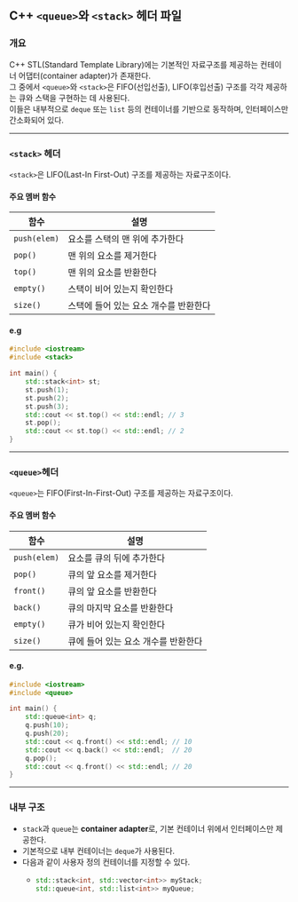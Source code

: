 ## C++ `<queue>`와 `<stack>` 헤더 파일

### 개요

C++ STL(Standard Template Library)에는 기본적인 자료구조를 제공하는 컨테이너 어댑터(container adapter)가 존재한다.  
그 중에서 `<queue>`와 `<stack>`은 FIFO(선입선출), LIFO(후입선출) 구조를 각각 제공하는 큐와 스택을 구현하는 데 사용된다.  
이들은 내부적으로 `deque` 또는 `list` 등의 컨테이너를 기반으로 동작하며, 인터페이스만 간소화되어 있다.

---

### `<stack>` 헤더

`<stack>`은 LIFO(Last-In First-Out) 구조를 제공하는 자료구조이다.

#### 주요 멤버 함수

| 함수 | 설명 |
|------|------|
| `push(elem)` | 요소를 스택의 맨 위에 추가한다 |
| `pop()` | 맨 위의 요소를 제거한다 |
| `top()` | 맨 위의 요소를 반환한다 |
| `empty()` | 스택이 비어 있는지 확인한다 |
| `size()` | 스택에 들어 있는 요소 개수를 반환한다 |

#### e.g

```cpp
#include <iostream>
#include <stack>

int main() {
    std::stack<int> st;
    st.push(1);
    st.push(2);
    st.push(3);
    std::cout << st.top() << std::endl; // 3
    st.pop();
    std::cout << st.top() << std::endl; // 2
}
```

---

### `<queue>`헤더

`<queue>`는 FIFO(First-In-First-Out) 구조를 제공하는 자료구조이다.

#### 주요 멤버 함수

| 함수           | 설명                   |
| ------------ | -------------------- |
| `push(elem)` | 요소를 큐의 뒤에 추가한다       |
| `pop()`      | 큐의 앞 요소를 제거한다        |
| `front()`    | 큐의 앞 요소를 반환한다        |
| `back()`     | 큐의 마지막 요소를 반환한다      |
| `empty()`    | 큐가 비어 있는지 확인한다       |
| `size()`     | 큐에 들어 있는 요소 개수를 반환한다 |


#### e.g.

```cpp
#include <iostream>
#include <queue>

int main() {
    std::queue<int> q;
    q.push(10);
    q.push(20);
    std::cout << q.front() << std::endl; // 10
    std::cout << q.back() << std::endl;  // 20
    q.pop();
    std::cout << q.front() << std::endl; // 20
}
```

---

### 내부 구조

- `stack`과 `queue`는 **container adapter**로, 기본 컨테이너 위에서 인터페이스만 제공한다.
- 기본적으로 내부 컨테이너는 `deque`가 사용된다.
- 다음과 같이 사용자 정의 컨테이너를 지정할 수 있다.
  - ```cpp
    std::stack<int, std::vector<int>> myStack;
    std::queue<int, std::list<int>> myQueue;
    ```


  